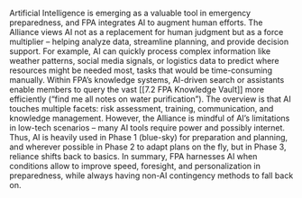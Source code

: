 Artificial Intelligence is emerging as a valuable tool in emergency preparedness, and FPA integrates AI to augment human efforts. The Alliance views AI not as a replacement for human judgment but as a force multiplier – helping analyze data, streamline planning, and provide decision support. For example, AI can quickly process complex information like weather patterns, social media signals, or logistics data to predict where resources might be needed most, tasks that would be time-consuming manually. Within FPA’s knowledge systems, AI-driven search or assistants enable members to query the vast [[7.2 FPA Knowledge Vault]] more efficiently (“find me all notes on water purification”). The overview is that AI touches multiple facets: risk assessment, training, communication, and knowledge management. However, the Alliance is mindful of AI’s limitations in low-tech scenarios – many AI tools require power and possibly internet. Thus, AI is heavily used in Phase 1 (blue-sky) for preparation and planning, and wherever possible in Phase 2 to adapt plans on the fly, but in Phase 3, reliance shifts back to basics. In summary, FPA harnesses AI when conditions allow to improve speed, foresight, and personalization in preparedness, while always having non-AI contingency methods to fall back on.
